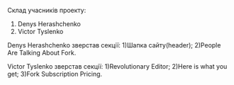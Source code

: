 Склад учасників проекту:
1. Denys Herashchenko
2. Victor Tyslenko

Denys Herashchenko зверстав секції: 1)Шапка сайту(header); 2)People Are Talking About Fork.

Victor Tyslenko зверстав секції: 1)Revolutionary Editor; 2)Here is what you get; 3)Fork Subscription Pricing.
